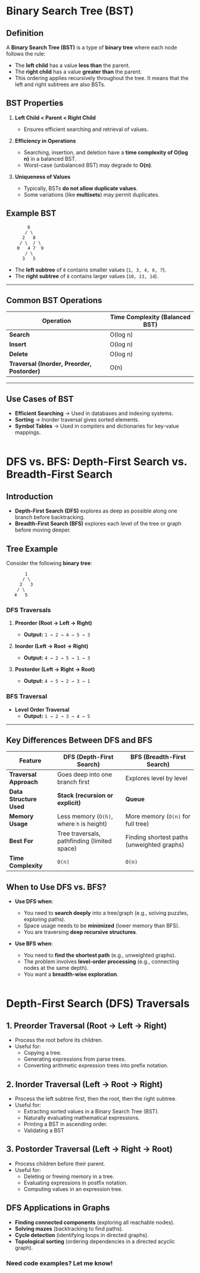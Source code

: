 # Binary Search Tree (BST)

## **Definition**
A **Binary Search Tree (BST)** is a type of **binary tree** where each node follows the rule:

- The **left child** has a value **less than** the parent.
- The **right child** has a value **greater than** the parent.
- This ordering applies recursively throughout the tree. It means that the left and right subtrees are also BSTs.


## **BST Properties**
1. **Left Child < Parent < Right Child**  
   - Ensures efficient searching and retrieval of values.

2. **Efficiency in Operations**  
   - Searching, insertion, and deletion have a **time complexity of O(log n)** in a balanced BST.
   - Worst-case (unbalanced BST) may degrade to **O(n)**.

3. **Uniqueness of Values**  
   - Typically, BSTs **do not allow duplicate values**.
   - Some variations (like **multisets**) may permit duplicates.


## **Example BST**
```
        6
       / \
      2   8
     / \  / \
    0   4 7  9
       / \
      3   5
```

- The **left subtree** of `8` contains smaller values (`1, 3, 4, 6, 7`).
- The **right subtree** of `8` contains larger values (`10, 13, 14`).

---

## **Common BST Operations**
| Operation | Time Complexity (Balanced BST) |
|-----------|-------------------------------|
| **Search** | O(log n) |
| **Insert** | O(log n) |
| **Delete** | O(log n) |
| **Traversal (Inorder, Preorder, Postorder)** | O(n) |

---

## **Use Cases of BST**
- **Efficient Searching** → Used in databases and indexing systems.
- **Sorting** → Inorder traversal gives sorted elements.
- **Symbol Tables** → Used in compilers and dictionaries for key-value mappings.


```
```

# DFS vs. BFS: Depth-First Search vs. Breadth-First Search

## Introduction
- **Depth-First Search (DFS)** explores as deep as possible along one branch before backtracking.
- **Breadth-First Search (BFS)** explores each level of the tree or graph before moving deeper.

## **Tree Example**
Consider the following **binary tree**:
```
       1
      / \
     2   3
    / \
   4   5
```

### **DFS Traversals**
1. **Preorder (Root → Left → Right)**  
   - **Output:** `1 → 2 → 4 → 5 → 3`  

2. **Inorder (Left → Root → Right)**  
   - **Output:** `4 → 2 → 5 → 1 → 3`  

3. **Postorder (Left → Right → Root)**  
   - **Output:** `4 → 5 → 2 → 3 → 1`

### **BFS Traversal**
- **Level Order Traversal**  
  - **Output:** `1 → 2 → 3 → 4 → 5`

---

## **Key Differences Between DFS and BFS**

| Feature        | DFS (Depth-First Search) | BFS (Breadth-First Search) |
|---------------|--------------------------|--------------------------|
| **Traversal Approach** | Goes deep into one branch first | Explores level by level |
| **Data Structure Used** | **Stack (recursion or explicit)** | **Queue** |
| **Memory Usage** | Less memory (`O(h)`, where `h` is height) | More memory (`O(n)` for full tree) |
| **Best For** | Tree traversals, pathfinding (limited space) | Finding shortest paths (unweighted graphs) |
| **Time Complexity** | `O(n)` | `O(n)` |

## **When to Use DFS vs. BFS?**
- **Use DFS when**:
  - You need to **search deeply** into a tree/graph (e.g., solving puzzles, exploring paths).
  - Space usage needs to be **minimized** (lower memory than BFS).
  - You are traversing **deep recursive structures**.

- **Use BFS when**:
  - You need to **find the shortest path** (e.g., unweighted graphs).
  - The problem involves **level-order processing** (e.g., connecting nodes at the same depth).
  - You want a **breadth-wise exploration**.
```
```
# Depth-First Search (DFS) Traversals

## 1. Preorder Traversal (Root → Left → Right)
- Process the root before its children.
- Useful for:
  - Copying a tree.
  - Generating expressions from parse trees.
  - Converting arithmetic expression trees into prefix notation.

## 2. Inorder Traversal (Left → Root → Right)
- Process the left subtree first, then the root, then the right subtree.
- Useful for:
  - Extracting sorted values in a Binary Search Tree (BST).
  - Naturally evaluating mathematical expressions.
  - Printing a BST in ascending order.
  - Validating a BST

## 3. Postorder Traversal (Left → Right → Root)
- Process children before their parent.
- Useful for:
  - Deleting or freeing memory in a tree.
  - Evaluating expressions in postfix notation.
  - Computing values in an expression tree.

## DFS Applications in Graphs
- **Finding connected components** (exploring all reachable nodes).
- **Solving mazes** (backtracking to find paths).
- **Cycle detection** (identifying loops in directed graphs).
- **Topological sorting** (ordering dependencies in a directed acyclic graph).

### Need code examples? Let me know!

